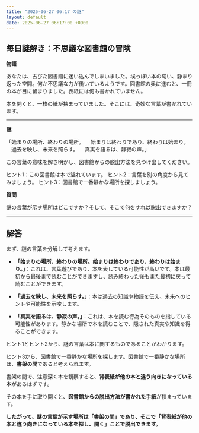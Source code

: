```yaml
---
title: "2025-06-27 06:17 の謎"
layout: default
date: 2025-06-27 06:17:00 +0900
---
```

## 毎日謎解き：不思議な図書館の冒険

**物語**

あなたは、古びた図書館に迷い込んでしまいました。埃っぽい本の匂い、静まり返った空間。何か不思議な力が働いているようです。図書館の奥に進むと、一冊の本が目に留まりました。表紙には何も書かれていません。

本を開くと、一枚の紙が挟まっていました。そこには、奇妙な言葉が書かれています。

---

**謎**

「始まりの場所、終わりの場所。
　始まりは終わりであり、終わりは始まり。
　過去を映し、未来を照らす。
　真実を語るは、静寂の声。」

この言葉の意味を解き明かし、図書館からの脱出方法を見つけ出してください。

ヒント1：この図書館は本で溢れています。
ヒント2：言葉を別の角度から見てみましょう。
ヒント3：図書館で一番静かな場所を探しましょう。

**質問**

謎の言葉が示す場所はどこですか？そして、そこで何をすれば脱出できますか？

---

## 解答

まず、謎の言葉を分解して考えます。

*   **「始まりの場所、終わりの場所。始まりは終わりであり、終わりは始まり。」**：これは、言葉遊びであり、本を表している可能性が高いです。本は最初から最後まで読むことができますし、読み終わった後もまた最初に戻って読むことができます。

*   **「過去を映し、未来を照らす。」**：本は過去の知識や物語を伝え、未来へのヒントや可能性を示唆します。

*   **「真実を語るは、静寂の声。」**：これは、本を読む行為そのものを指している可能性があります。静かな場所で本を読むことで、隠された真実や知識を得ることができます。

ヒント1とヒント2から、謎の言葉は本に関するものであることがわかります。

ヒント3から、図書館で一番静かな場所を探します。図書館で一番静かな場所は、**書架の間**であると考えられます。

書架の間で、注意深く本を観察すると、**背表紙が他の本と違う向きになっている本**があるはずです。

その本を手に取り開くと、**図書館からの脱出方法が書かれた手紙**が挟まっています。

**したがって、謎の言葉が示す場所は「書架の間」であり、そこで「背表紙が他の本と違う向きになっている本を探し、開く」ことで脱出できます。**
